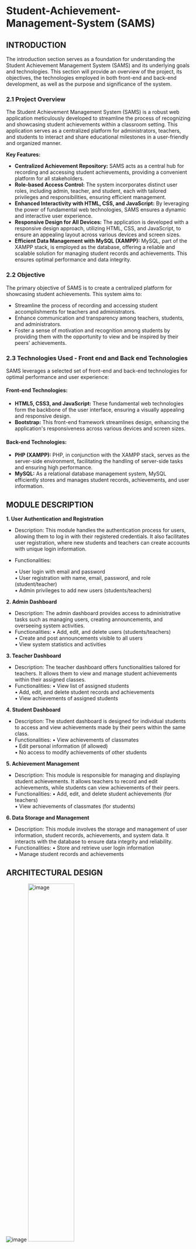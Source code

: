 # Student-Achievement-Management-System (SAMS)

## **INTRODUCTION**

The introduction section serves as a foundation for understanding the Student Achievement Management System (SAMS) and its underlying goals and technologies. This section will provide an overview of the project, its objectives, the technologies employed in both front-end and back-end development, as well as the purpose and significance of the system.

### **2.1 Project Overview**
The Student Achievement Management System (SAMS) is a robust web application meticulously developed to streamline the process of recognizing and showcasing student achievements within a classroom setting. This application serves as a centralized platform for administrators, teachers, and students to interact and share educational milestones in a user-friendly and organized manner.

**Key Features:**
-	**Centralized Achievement Repository:** SAMS acts as a central hub for recording and accessing student achievements, providing a convenient platform for all stakeholders.
-	**Role-based Access Control:** The system incorporates distinct user roles, including admin, teacher, and student, each with tailored privileges and responsibilities, ensuring efficient management.
-	**Enhanced Interactivity with HTML, CSS, and JavaScript:** By leveraging the power of fundamental web technologies, SAMS ensures a dynamic and interactive user experience.
-	**Responsive Design for All Devices:** The application is developed with a responsive design approach, utilizing HTML, CSS, and JavaScript, to ensure an appealing layout across various devices and screen sizes.
-	**Efficient Data Management with MySQL (XAMPP):** MySQL, part of the XAMPP stack, is employed as the database, offering a reliable and scalable solution for managing student records and achievements. This ensures optimal performance and data integrity.

### **2.2 Objective**
The primary objective of SAMS is to create a centralized platform for showcasing student achievements. This system aims to:
-	Streamline the process of recording and accessing student accomplishments for teachers and administrators.
-	Enhance communication and transparency among teachers, students, and administrators.
-	Foster a sense of motivation and recognition among students by providing them with the opportunity to view and be inspired by their peers' achievements.

### **2.3 Technologies Used - Front end and Back end Technologies**
SAMS leverages a selected set of front-end and back-end technologies for optimal performance and user experience:

#### **Front-end Technologies:**
-	**HTML5, CSS3, and JavaScript:** These fundamental web technologies form the backbone of the user interface, ensuring a visually appealing and responsive design.
-	**Bootstrap:** This front-end framework streamlines design, enhancing the application's responsiveness across various devices and screen sizes.
#### **Back-end Technologies:**
-	**PHP (XAMPP):** PHP, in conjunction with the XAMPP stack, serves as the server-side environment, facilitating the handling of server-side tasks and ensuring high performance.
- **MySQL:** As a relational database management system, MySQL efficiently stores and manages student records, achievements, and user information.

## **MODULE DESCRIPTION**

**1. User Authentication and Registration**
-	Description: This module handles the authentication process for users, allowing them to log in with their registered credentials. It also facilitates user registration, where new students and teachers can create accounts with unique login information.
-	Functionalities:
  
    •	User login with email and password <br>
    •	User registration with name, email, password, and role (student/teacher) <br>
    •	Admin privileges to add new users (students/teachers)

**2. Admin Dashboard**
-	Description: The admin dashboard provides access to administrative tasks such as managing users, creating announcements, and overseeing system activities.
-	Functionalities:
    •	Add, edit, and delete users (students/teachers) <br>
    •	Create and post announcements visible to all users <br>
    •	View system statistics and activities
 	
**3. Teacher Dashboard**
-	Description: The teacher dashboard offers functionalities tailored for teachers. It allows them to view and manage student achievements within their assigned classes.
-	Functionalities:
    •	View list of assigned students <br>
    •	Add, edit, and delete student records and achievements <br>
    •	View achievements of assigned students

**4. Student Dashboard**
-	Description: The student dashboard is designed for individual students to access and view achievements made by their peers within the same class.
-	Functionalities:
    •	View achievements of classmates <br>
    •	Edit personal information (if allowed) <br>
    •	No access to modify achievements of other students

**5. Achievement Management**
-	Description: This module is responsible for managing and displaying student achievements. It allows teachers to record and edit achievements, while students can view achievements of their peers.
-	Functionalities:
    •	Add, edit, and delete student achievements (for teachers) <br>
    •	View achievements of classmates (for students)

**6. Data Storage and Management**
-	Description: This module involves the storage and management of user information, student records, achievements, and system data. It interacts with the database to ensure data integrity and reliability.
-	Functionalities:
    •	Store and retrieve user login information <br>
    •	Manage student records and achievements
 	
## ARCHITECTURAL DESIGN

![image](https://github.com/mvharsh/Student-Achievement-Management-System/assets/111365320/bea938d8-ecce-418e-93aa-6b90d2d49026)
<img src="https://github.com/mvharsh/Student-Achievement-Management-System/assets/111365320/e64e997d-c451-47a6-b3be-afb4d8e31f72" alt="image" width="50%" height="50%">

## OUTPUT

**SIGNUP PAGE**

![image](https://github.com/mvharsh/Student-Achievement-Management-System/assets/111365320/c0e9215f-4def-4e1c-a2b2-a433a2bd32b9)

**LOGIN PAGE**

![image](https://github.com/mvharsh/Student-Achievement-Management-System/assets/111365320/6ca2baed-f16e-4214-849e-de3d6eec9ca9)

**ADMIN DASHBOARD**

![image](https://github.com/mvharsh/Student-Achievement-Management-System/assets/111365320/d59814a4-eb5e-459d-b12a-14b90d284810)

**CLASS**

![image](https://github.com/mvharsh/Student-Achievement-Management-System/assets/111365320/5939cb4d-930c-42b7-96df-2859b2a77ea8)

**CLASS-WISE STUDENT DATA**

![image](https://github.com/mvharsh/Student-Achievement-Management-System/assets/111365320/8750c4f2-f62b-4a3f-8583-1d7cb9f046d5)

**DETAILS OF STUDENTS**

![image](https://github.com/mvharsh/Student-Achievement-Management-System/assets/111365320/0bfbf632-6e6e-47eb-a8a0-9b0a422ed690)

**STUDENT MANAGEMENT**

![image](https://github.com/mvharsh/Student-Achievement-Management-System/assets/111365320/109384c5-3dba-45df-80fd-bfecd4fa152b)

**ADD STUDENT**
 
![image](https://github.com/mvharsh/Student-Achievement-Management-System/assets/111365320/5a30980e-65d1-4c32-ac57-a37dc2f3c7da)

**TEACHER MANAGEMENT**

![image](https://github.com/mvharsh/Student-Achievement-Management-System/assets/111365320/3e499544-7163-4b2f-82e6-59eb9dc95a0d)

**ADD TEACHER**

![image](https://github.com/mvharsh/Student-Achievement-Management-System/assets/111365320/7915c071-5c0f-4308-bf7a-1992eb240dd7)

**TEACHER LIST**

![image](https://github.com/mvharsh/Student-Achievement-Management-System/assets/111365320/c4733ad5-171b-476c-a9b7-29c2988d3c4f)

**VIEW TEACHER DETAILS**

![image](https://github.com/mvharsh/Student-Achievement-Management-System/assets/111365320/47d873ef-93a5-4e28-a629-8127dace094f)

**TEACHER DASHBOARD**

![image](https://github.com/mvharsh/Student-Achievement-Management-System/assets/111365320/82ea8658-054a-492d-add4-5a75152d40ec)

**STUDENT DASHBOARD**

![image](https://github.com/mvharsh/Student-Achievement-Management-System/assets/111365320/a93c4cb7-f233-4ab4-8ff7-0f9d25888869)

**ACHIEVEMENT PAGE**

![image](https://github.com/mvharsh/Student-Achievement-Management-System/assets/111365320/8a7a007f-183c-4ca2-b3c0-26910af46463)

**INDIVIDUAL PROFILE PAGE WITH POSTS**

![image](https://github.com/mvharsh/Student-Achievement-Management-System/assets/111365320/7a75f9b0-cd58-4a81-8276-fdd1f323a76b)


## CONCLUSION

The purpose of implementing the Student Achievement Management System is to revolutionize the recognition and celebration of educational accomplishments within academic institutions. By utilizing a technology stack of HTML, CSS, JavaScript, PHP, and MySQL, SAMS creates a seamless experience for administrators, teachers, and students, promoting collaboration and a culture of achievement.

### Project Report:

<a href="https://drive.google.com/file/d/1h0233av5NK4foumutFLrU4_DOwPxivDJ/view?usp=sharing">Project Report Link</a>












